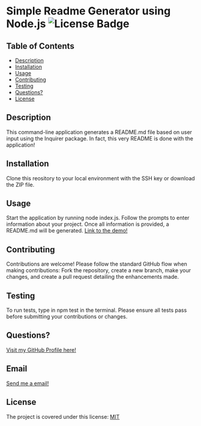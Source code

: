 # Simple Readme Generator using Node.js <img src="https://img.shields.io/badge/MIT-blue.svg" alt="License Badge">

  ## Table of Contents
  * [Description](#description)
  * [Installation](#installation)
  * [Usage](#usage)
  * [Contributing](#contributing)
  * [Testing](#testing)
  * [Questions?](#questions)
  * [License](#license)
   
  ## Description
  This command-line application generates a README.md file based on user input using the Inquirer package. In fact, this very README is done with the application!

  ## Installation
  Clone this reository to your local environment  with the SSH key or download the ZIP file.

  ## Usage
  Start the application by running node index.js. Follow the prompts to enter information about your project. Once all information is provided, a README.md will be generated.
  [Link to the demo!](https://drive.google.com/file/d/1wGzx-0c1AxKykiktAiHjQXBb2wBdsZIG/view?usp=sharing)

  ## Contributing
  Contributions are welcome! Please follow the standard GitHub flow when making contributions: Fork the repository, create a new branch, make your changes, and create a pull request detailing the enhancements made.

  ## Testing
  To run tests, type in npm test in the terminal. Please ensure all tests pass before submitting your contributions or changes.

  ## Questions?
  [Visit my GitHub Profile here!](https://github.com/CYCBrian)

  ## Email
  [Send me a email!](mailto:briancheungchakyin@gmail.com)

  ## License

The project is covered under this license:
    [MIT](https://choosealicense.com/licenses/mit)


